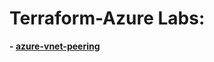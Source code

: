 # Terraform-Azure Labs:

**- [azure-vnet-peering](https://github.com/alentoholj/Terraform-Azure/tree/main/azure-vnet-peering)**

